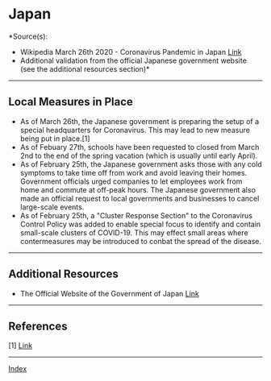 # Japan

*Source(s):
- Wikipedia March 26th 2020 - Coronavirus Pandemic in Japan [Link](https://en.wikipedia.org/wiki/2020_coronavirus_pandemic_in_Japan)
- Additional validation from the official Japanese government website (see the additional resources section)*

---

## Local Measures in Place

- As of March 26th, the Japanese government is preparing the setup of a special headquarters for Coronavirus. This may lead to new measure being put in place.\[1\]
- As of Febuary 27th, schools have been requested to closed from March 2nd to the end of the spring vacation (which is usually until early April).
- As of February 25th, the Japanese government asks those with any cold symptoms to take time off from work and avoid leaving their homes. Government officials urged companies to let employees work from home and commute at off-peak hours. The Japanese government also made an official request to local governments and businesses to cancel large-scale events. 
- As of February 25th, a "Cluster Response Section" to the Coronavirus Control Policy was added to enable special focus to identify and contain small-scale clusters of COVID-19. This may effect small areas where contermeasures may be introduced to conbat the spread of the disease.

---

## Additional Resources

- The Official Website of the Government of Japan [Link](https://www.mhlw.go.jp/stf/seisakunitsuite/bunya/newpage_00032.html)

---

## References
\[1\] [Link](https://www.reuters.com/article/health-coronavirus-japan-headquarters/japan-to-set-up-coronavirus-hq-possible-step-to-emergency-declaration-media-idUSL4N2BJ0U6)

---
[Index](index.md)